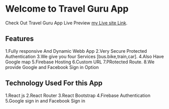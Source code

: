 # Welcome to Travel Guru App

Check Out Travel Guru App Live Preview [my Live site Link](https://react-authh.web.app/).

## Features
1.Fully responsive And Dynamic Webb App
2.Very Secure Protected  Authentication
3.We give you four Services [bus.bike,train,car].
4.Also Have Google map 
5.Firebase Hosting 
6.Custom URL
7.PRotected Route.
8.We provide Google and Facebook Sign in Option
## Technology Used For this App
1.React js
2.React Router
3.React Bootstrap
4.Firebase Authentication
5.Google sign in and Facebook Sign in 



